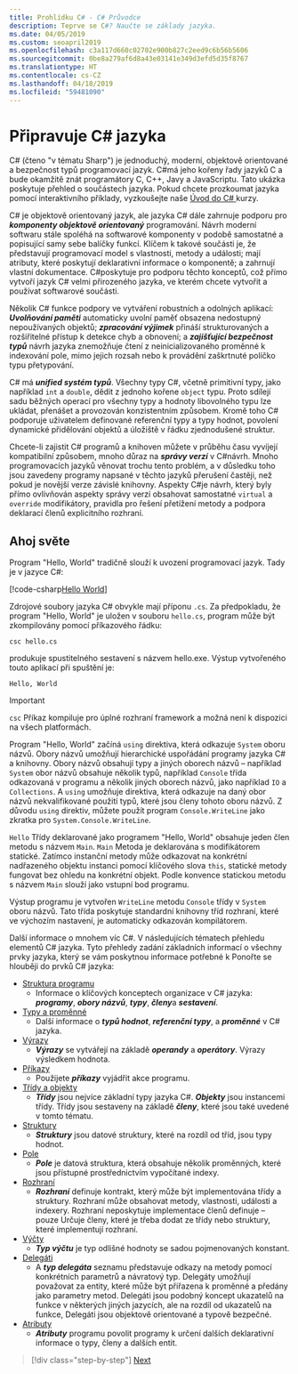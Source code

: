 ```yaml
---
title: Prohlídku C# - C# Průvodce
description: Teprve se C#? Naučte se základy jazyka.
ms.date: 04/05/2019
ms.custom: seoapril2019
ms.openlocfilehash: c3a117d660c02702e900b827c2eed9c6b56b5606
ms.sourcegitcommit: 0be8a279af6d8a43e03141e349d3efd5d35f8767
ms.translationtype: HT
ms.contentlocale: cs-CZ
ms.lasthandoff: 04/18/2019
ms.locfileid: "59481090"
---
```

# <a name="a-tour-of-the-c-language"></a>Připravuje C# jazyka

C# (čteno "v tématu Sharp") je jednoduchý, moderní, objektově orientované a bezpečnost typů programovací jazyk. C#má jeho kořeny řady jazyků C a bude okamžitě znát programátory C, C++, Javy a JavaScriptu. Tato ukázka poskytuje přehled o součástech jazyka. Pokud chcete prozkoumat jazyka pomocí interaktivního příklady, vyzkoušejte naše [Úvod do C# ](../tutorials/intro-to-csharp/index.md) kurzy.

C# je objektově orientovaný jazyk, ale jazyka C# dále zahrnuje podporu pro ***komponenty objektově orientovaný*** programování. Návrh moderní softwaru stále spoléhá na softwarové komponenty v podobě samostatné a popisující samy sebe balíčky funkcí. Klíčem k takové součásti je, že představují programovací model s vlastnosti, metody a události; mají atributy, které poskytují deklarativní informace o komponentě; a zahrnují vlastní dokumentace. C#poskytuje pro podporu těchto konceptů, což přímo vytvoří jazyk C# velmi přirozeného jazyka, ve kterém chcete vytvořit a používat softwarové součásti.

Několik C# funkce podpory ve vytváření robustních a odolných aplikací: ***Uvolňování paměti*** automaticky uvolní paměť obsazena nedostupný nepoužívaných objektů; ***zpracování výjimek*** přináší strukturovaných a rozšiřitelné přístup k detekce chyb a obnovení; a ***zajišťující bezpečnost typů*** návrh jazyka znemožňuje čtení z neinicializovaného proměnné k indexování pole, mimo jejich rozsah nebo k provádění zaškrtnuté políčko typu přetypování.

C# má ***unified systém typů***. Všechny typy C#, včetně primitivní typy, jako například `int` a `double`, dědit z jednoho kořene `object` typu. Proto sdílejí sadu běžných operací pro všechny typy a hodnoty libovolného typu lze ukládat, přenášet a provozován konzistentním způsobem. Kromě toho C# podporuje uživatelem definované referenční typy a typy hodnot, povolení dynamické přidělování objektů a úložiště v řádku zjednodušené struktur.

Chcete-li zajistit C# programů a knihoven můžete v průběhu času vyvíjejí kompatibilní způsobem, mnoho důraz na ***správy verzí*** v C#návrh. Mnoho programovacích jazyků věnovat trochu tento problém, a v důsledku toho jsou zavedeny programy napsané v těchto jazyků přerušení častěji, než pokud je novější verze závislé knihovny. Aspekty C#je návrh, který byly přímo ovlivňován aspekty správy verzí obsahovat samostatné `virtual` a `override` modifikátory, pravidla pro řešení přetížení metody a podpora deklarací členů explicitního rozhraní.

## <a name="hello-world"></a>Ahoj světe

Program "Hello, World" tradičně slouží k uvození programovací jazyk. Tady je v jazyce C#:

[!code-csharp[Hello World](../../../samples/snippets/csharp/tour/hello/Program.cs#L1-L8)]

Zdrojové soubory jazyka C# obvykle mají příponu `.cs`. Za předpokladu, že program "Hello, World" je uložen v souboru `hello.cs`, program může být zkompilovány pomocí příkazového řádku:

```console
csc hello.cs
```

produkuje spustitelného sestavení s názvem hello.exe. Výstup vytvořeného touto aplikací při spuštění je:

```console
Hello, World
```

> [!IMPORTANT]
> `csc` Příkaz kompiluje pro úplné rozhraní framework a možná není k dispozici na všech platformách.

Program "Hello, World" začíná `using` direktiva, která odkazuje `System` oboru názvů. Obory názvů umožňují hierarchické uspořádání programy jazyka C# a knihovny. Obory názvů obsahují typy a jiných oborech názvů – například `System` obor názvů obsahuje několik typů, například `Console` třída odkazovaná v programu a několik jiných oborech názvů, jako například `IO` a `Collections`. A `using` umožňuje direktiva, která odkazuje na daný obor názvů nekvalifikované použití typů, které jsou členy tohoto oboru názvů. Z důvodu `using` direktiv, můžete použít program `Console.WriteLine` jako zkratka pro `System.Console.WriteLine`.

`Hello` Třídy deklarované jako programem "Hello, World" obsahuje jeden člen metodu s názvem `Main`. `Main` Metoda je deklarována s modifikátorem statické. Zatímco instanční metody může odkazovat na konkrétní nadřazeného objektu instanci pomocí klíčového slova `this`, statické metody fungovat bez ohledu na konkrétní objekt. Podle konvence statickou metodu s názvem `Main` slouží jako vstupní bod programu.

Výstup programu je vytvořen `WriteLine` metodu `Console` třídy v `System` oboru názvů. Tato třída poskytuje standardní knihovny tříd rozhraní, které ve výchozím nastavení, je automaticky odkazován kompilátorem.

Další informace o mnohem víc C#.  V následujících tématech přehledu elementů C# jazyka. Tyto přehledy zadání základních informací o všechny prvky jazyka, který se vám poskytnou informace potřebné k Ponořte se hlouběji do prvků C# jazyka:

* [Struktura programu](program-structure.md)
  - Informace o klíčových konceptech organizace v C# jazyka: ***programy***, ***obory názvů***, ***typy***, ***členy***a ***sestavení***.
* [Typy a proměnné](types-and-variables.md)
  - Další informace o ***typů hodnot***, ***referenční typy***, a ***proměnné*** v C# jazyka.
* [Výrazy](expressions.md)
  - ***Výrazy*** se vytvářejí na základě ***operandy*** a ***operátory***. Výrazy výsledkem hodnota.
* [Příkazy](statements.md)
  - Použijete ***příkazy*** vyjádřit akce programu.
* [Třídy a objekty](classes-and-objects.md)
  - ***Třídy*** jsou nejvíce základní typy jazyka C#. ***Objekty*** jsou instancemi třídy. Třídy jsou sestaveny na základě ***členy***, které jsou také uvedené v tomto tématu.
* [Struktury](structs.md)
  - ***Struktury*** jsou datové struktury, které na rozdíl od tříd, jsou typy hodnot.
* [Pole](arrays.md)
  - ***Pole*** je datová struktura, která obsahuje několik proměnných, které jsou přístupné prostřednictvím vypočítané indexy.
* [Rozhraní](interfaces.md)
  - ***Rozhraní*** definuje kontrakt, který může být implementována třídy a struktury. Rozhraní může obsahovat metody, vlastnosti, události a indexery. Rozhraní neposkytuje implementace členů definuje – pouze Určuje členy, které je třeba dodat ze třídy nebo struktury, které implementují rozhraní.
* [Výčty](enums.md)
  - ***Typ výčtu*** je typ odlišné hodnoty se sadou pojmenovaných konstant.
* [Delegáti](delegates.md)
  - A ***typ delegáta*** seznamu představuje odkazy na metody pomocí konkrétních parametrů a návratový typ. Delegáty umožňují považovat za entity, které může být přiřazena k proměnné a předány jako parametry metod. Delegáti jsou podobný koncept ukazatelů na funkce v některých jiných jazycích, ale na rozdíl od ukazatelů na funkce, Delegáti jsou objektově orientované a typově bezpečné.
* [Atributy](attributes.md)
  * ***Atributy*** programu povolit programy k určení dalších deklarativní informace o typy, členy a dalších entit.

> [!div class="step-by-step"]
> [Next](program-structure.md)
